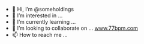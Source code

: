 - 👋 Hi, I’m @someholdings
- 👀 I’m interested in ...
- 🌱 I’m currently learning ...
- 💞️ I’m looking to collaborate on ...
                                    www.77bpm.com
- 📫 How to reach me ...

<!---
someholdings/someholdings is a ✨ special ✨ repository because its `README.md` (this file) appears on your GitHub profile.
You can click the Preview link to take a look at your changes.
--->
